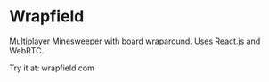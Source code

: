 # Wrapfield

Multiplayer Minesweeper with board wraparound. Uses React.js and WebRTC.

Try it at: wrapfield.com
